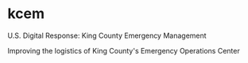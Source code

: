 # kcem
U.S. Digital Response: King County Emergency Management

Improving the logistics of King County's Emergency Operations Center
